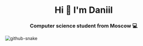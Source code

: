 <h1 align="center">Hi 👋 I'm Daniil</h1>
<h3 align="center">Computer science student from Moscow 💻</h3>

<picture>
  <img alt="github-snake" src="github-snake.svg" />
</picture>
